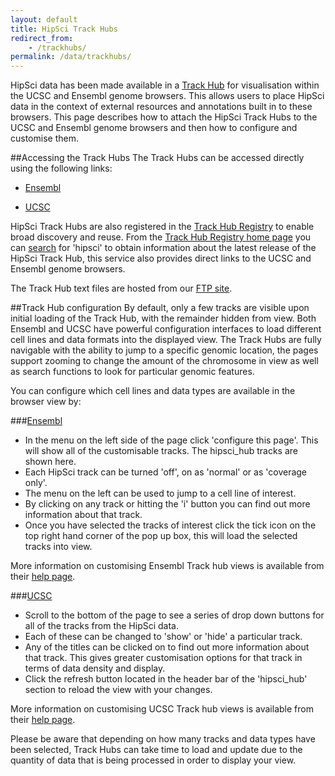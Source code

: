 ```yaml
---
layout: default
title: HipSci Track Hubs
redirect_from:
    - /trackhubs/
permalink: /data/trackhubs/
---
```

HipSci data has been made available in a [Track Hub](http://genome.ucsc.edu/goldenPath/help/hgTrackHubHelp.html) for visualisation within the UCSC and Ensembl genome browsers.  This allows users to place HipSci data in the context of external resources and annotations built in to these browsers.  This page describes how to attach the HipSci Track Hubs to the UCSC and Ensembl genome browsers and then how to configure and customise them.

##Accessing the Track Hubs
The Track Hubs can be accessed directly using the following links:

* [Ensembl](http://grch37.ensembl.org/TrackHub?url=http://ftp.hipsci.ebi.ac.uk/vol1/ftp/track_hub//hipsci_hub/hub.txt;species=Homo_sapiens;name=hipsci_hub;registry=1)

* [UCSC](http://genome.ucsc.edu/cgi-bin/hgHubConnect?db=hg19&hubUrl=http://ftp.hipsci.ebi.ac.uk/vol1/ftp/track_hub//hipsci_hub/hub.txt&hgHub_do_redirect=on&hgHubConnect.remakeTrackHub=on)

HipSci Track Hubs are also registered in the [Track Hub Registry](http://trackhubregistry.org/) to enable broad discovery and reuse.  From the [Track Hub Registry home page](http://trackhubregistry.org/) you can [search](http://trackhubregistry.org/search) for 'hipsci' to obtain information about the latest release of the HipSci Track Hub, this service also provides direct links to the UCSC and Ensembl genome browsers.

The Track Hub text files are hosted from our [FTP site](ftp://ftp.hipsci.ebi.ac.uk/vol1/ftp/TrackHub/hipsci_hub/).

##Track Hub configuration
By default, only a few tracks are visible upon initial loading of the Track Hub, with the remainder hidden from view. Both Ensembl and UCSC have powerful configuration interfaces to load different cell lines and data formats into the displayed view.  The Track Hubs are fully navigable with the ability to jump to a specific genomic location, the pages support zooming to change the amount of the chromosome in view as well as search functions to look for particular genomic features.

You can configure which cell lines and data types are available in the browser view by:


###[Ensembl](http://grch37.ensembl.org/TrackHub?url=http://ftp.hipsci.ebi.ac.uk/vol1/ftp/track_hub//hipsci_hub/hub.txt;species=Homo_sapiens;name=hipsci_hub;registry=1)
  * In the menu on the left side of the page click 'configure this page'.  This will show all of the customisable tracks.  The hipsci_hub tracks are shown here.
  * Each HipSci track can be turned 'off', on as 'normal' or as 'coverage only'.
  * The menu on the left can be used to jump to a cell line of interest.  
  * By clicking on any track or hitting the 'i' button you can find out more information about that track.
  * Once you have selected the tracks of interest click the tick icon on the top right hand corner of the pop up box, this will load the selected tracks into view.

More information on customising Ensembl Track hub views is available from their [help page](http://grch37.ensembl.org/info/index.html).


###[UCSC](http://genome.ucsc.edu/cgi-bin/hgHubConnect?db=hg19&hubUrl=http://ftp.hipsci.ebi.ac.uk/vol1/ftp/track_hub//hipsci_hub/hub.txt&hgHub_do_redirect=on&hgHubConnect.remakeTrackHub=on)
  * Scroll to the bottom of the page to see a series of drop down buttons for all of the tracks from the HipSci data.
  * Each of these can be changed to 'show' or 'hide' a particular track.
  * Any of the titles can be clicked on to find out more information about that track.  This gives greater customisation options for that track in terms of data density and display.
  * Click the refresh button located in the header bar of the 'hipsci_hub' section to reload the view with your changes.

More information on customising UCSC Track hub views is available from their [help page](http://genome.ucsc.edu/goldenPath/help/hgTracksHelp.html).

Please be aware that depending on how many tracks and data types have been selected, Track Hubs can take time to load and update due to the quantity of data that is being processed in order to display your view.
